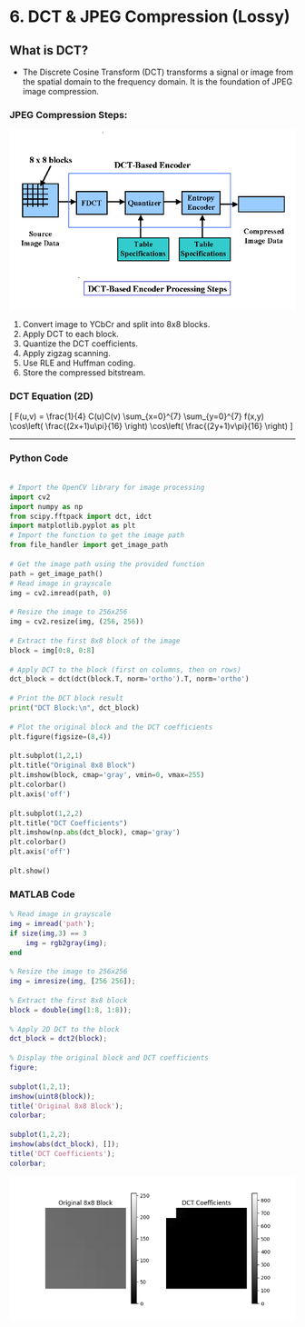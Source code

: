 # 6. DCT & JPEG Compression (Lossy)


##  What is DCT?

- The Discrete Cosine Transform (DCT) transforms a signal or image from the spatial domain to the frequency domain. It is the foundation of JPEG image compression.



### JPEG Compression Steps:

![alt](photo/JPEGCompressionSteps.png)

1. Convert image to YCbCr and split into 8x8 blocks.
2. Apply DCT to each block.
3. Quantize the DCT coefficients.
4. Apply zigzag scanning.
5. Use RLE and Huffman coding.
6. Store the compressed bitstream.




###  DCT Equation (2D)
\[
F(u,v) = \frac{1}{4} C(u)C(v) \sum_{x=0}^{7} \sum_{y=0}^{7} f(x,y) \cos\left( \frac{(2x+1)u\pi}{16} \right) \cos\left( \frac{(2y+1)v\pi}{16} \right)
\]

---

###  Python Code 

```python

# Import the OpenCV library for image processing
import cv2
import numpy as np
from scipy.fftpack import dct, idct
import matplotlib.pyplot as plt
# Import the function to get the image path
from file_handler import get_image_path  

# Get the image path using the provided function
path = get_image_path()
# Read image in grayscale
img = cv2.imread(path, 0)

# Resize the image to 256x256
img = cv2.resize(img, (256, 256))

# Extract the first 8x8 block of the image
block = img[0:8, 0:8]

# Apply DCT to the block (first on columns, then on rows)
dct_block = dct(dct(block.T, norm='ortho').T, norm='ortho')

# Print the DCT block result
print("DCT Block:\n", dct_block)

# Plot the original block and the DCT coefficients
plt.figure(figsize=(8,4))

plt.subplot(1,2,1)
plt.title("Original 8x8 Block")
plt.imshow(block, cmap='gray', vmin=0, vmax=255)
plt.colorbar()
plt.axis('off')

plt.subplot(1,2,2)
plt.title("DCT Coefficients")
plt.imshow(np.abs(dct_block), cmap='gray')
plt.colorbar()
plt.axis('off')

plt.show()

```



###  MATLAB Code

```matlab
% Read image in grayscale
img = imread('path');
if size(img,3) == 3
    img = rgb2gray(img);
end

% Resize the image to 256x256
img = imresize(img, [256 256]);

% Extract the first 8x8 block
block = double(img(1:8, 1:8));

% Apply 2D DCT to the block
dct_block = dct2(block);

% Display the original block and DCT coefficients
figure;

subplot(1,2,1);
imshow(uint8(block));
title('Original 8x8 Block');
colorbar;

subplot(1,2,2);
imshow(abs(dct_block), []);
title('DCT Coefficients');
colorbar;

```

![JPEG Diagram](photo/DCT7521.png)



